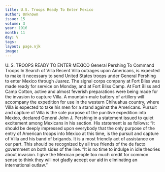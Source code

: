 ```yaml
---
title: U.S. Troops Ready To Enter Mexico
author: Unknown
issue: 15
volume: 3
year: 1916
month: 11
day: V
tags:
layout: page.njk
image:
---
```

U. S. TROOPS READY TO ENTER MEXICO    General Pershing To Command Troops In Search of Villa Recent Villa       outrages upon Americans, is expected to make it necessary to send United States troops under General Pershing to enter Mexico through Juarez.       The signal corps company at Fort Bliss was made ready for service on Monday, and at Fort Bliss Camp. At Fort Bliss and Camp Cotton, active and almost feverish preparations were being made for the invasion to capture Villa. A mountain-mule battery of artillery will accompany the expedition for use in the western Chihuahua country, where Villa is expected to take his men for a stand against the Americans.       Pursuit and capture of Villa is the sole purpose of the punitive expedition into Mexico, declared General John J. Pershing in a statement issued to quiet excitement among Mexicans in his section. His statement is as follows:       “It should be deeply impressed upon everybody that the only purpose of the entry of American troops into Mexico at this time, is the pursuit and capture of Villa and his band of brigands. It is a most friendly act of assistance on our part. This should be recognized by all true friends of the de facto government on both sides of the line.       “It is no time to indulge in idle theories about invasion. I give the Mexican people too much credit for common sense to think they will not gladly accept our aid in eliminating an international outlaw.” 

